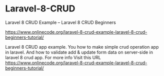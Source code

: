 # Laravel-8-CRUD
Laravel 8 CRUD Example – Laravel 8 CRUD Beginners


https://www.onlinecode.org/laravel-8-crud-example-laravel-8-crud-beginners-tutorial/

Laravel 8 CRUD app example. You how to make simple crud operation app in laravel. And how to validate add & update form data on server-side in laravel 8 crud app. For more info Visit this URL https://www.onlinecode.org/laravel-8-crud-example-laravel-8-crud-beginners-tutorial/
